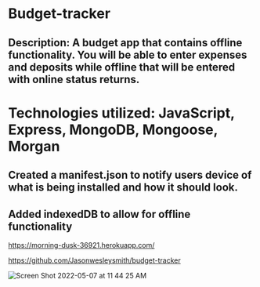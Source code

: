 # Budget-tracker

## Description: A budget app that contains offline functionality. You will be able to enter expenses and deposits while offline that will be entered with online status returns.

# Technologies utilized: JavaScript, Express, MongoDB, Mongoose, Morgan

## Created a manifest.json to notify users device of what is being installed and how it should look.
## Added indexedDB to allow for offline functionality

https://morning-dusk-36921.herokuapp.com/

https://github.com/Jasonwesleysmith/budget-tracker


![Screen Shot 2022-05-07 at 11 44 25 AM](https://user-images.githubusercontent.com/95160092/167263815-1877b759-08e4-49ef-beea-0c431d00665e.png)
